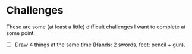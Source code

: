 # Challenges

These are some (at least a little) difficult challenges I want to complete at some point.

 - [ ] Draw 4 things at the same time (Hands: 2 swords, feet: pencil + gun).
